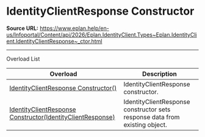 # IdentityClientResponse Constructor

**Source URL:** https://www.eplan.help/en-us/Infoportal/Content/api/2026/Eplan.IdentityClient.Types~Eplan.IdentityClient.IdentityClientResponse~_ctor.html

---

Overload List

| Overload | Description |
| --- | --- |
| [IdentityClientResponse Constructor()](Eplan.IdentityClient.Types~Eplan.IdentityClient.IdentityClientResponse~_ctor().html) | IdentityClientResponse constructor. |
| [IdentityClientResponse Constructor(IdentityClientResponse)](Eplan.IdentityClient.Types~Eplan.IdentityClient.IdentityClientResponse~_ctor(IdentityClientResponse).html) | IdentityClientResponse constructor sets response data from existing object. |
